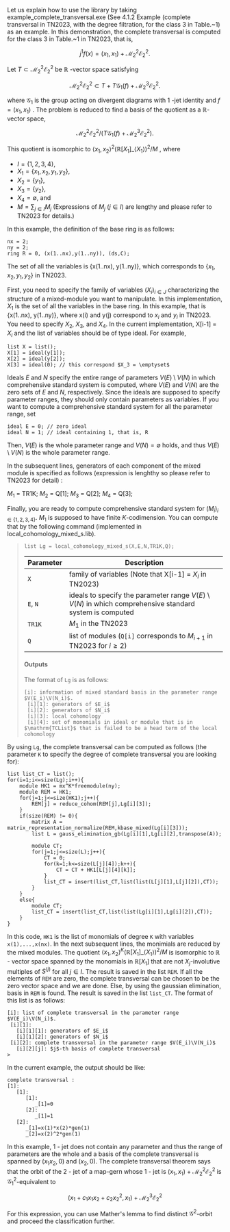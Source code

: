Let us explain how to use the library by taking example_complete_transversal.exe (See 4.1.2 Example (complete transversal in TN2023, with the degree filtration, for the class 3 in Table.~1) as an example. In this demonstration, the complete transversal is computed for the class 3 in Table.~1 in TN2023, that is, 

$$ j^1 f \left( x \right) = \left( x_1, x_1 \right) + \mathcal{M}_2^2 \mathcal{E}_2^2.$$

Let $T \subset \mathcal{M}_2^2 \mathcal{E}_2^2$ be $\mathbb{R}$ -vector space satisfying 

$$\mathcal{M}_2^2 \mathcal{E}_2^2 \subset T + T \mathcal{G}_1 \left( f \right) + \mathcal{M}_2^3 \mathcal{E}_2^2.$$

where $\mathcal{G}_1$ is the group acting on divergent diagrams with $1$ -jet identity and $f = \left( x_1, x_1 \right)$ . The problem is reduced to find a basis of the quotient as a $\mathbb{R}$-vector space,

$$\mathcal{M}_2^2 \mathcal{E}_2^2 / \left( T \mathcal{G}_1 \left( f \right) + \mathcal{M}_2^3 \mathcal{E}_2^2 \right).$$

This quotient is isomorphic to $\langle x_1, x_2 \rangle^2 \left( \mathbb{R} \left[ X_1 \right] \_{\langle X_1 \rangle} \right)^2 / M$ , where 
- $I = \lbrace 1, 2, 3, 4 \rbrace$,
- $X_1 = \lbrace x_1, x_2, y_1, y_2 \rbrace$,
- $X_2 = \lbrace y_1 \rbrace$,
- $X_3 = \lbrace y_2 \rbrace$,
- $X_4 = \emptyset$,
and
- $M = \sum_{j \in I} M_j$ (Expressions of $M_j \ \left( j \in I \right)$ are lengthy and please refer to TN2023 for details.)

In this example, the definition of the base ring is as follows: 

```Singular
nx = 2;
ny = 2;
ring R = 0, (x(1..nx),y(1..ny)), (ds,C);
```

The set of all the variables is {x(1..nx), y(1..ny)}, which corresponds to $\lbrace x_1, x_2, y_1, y_2 \rbrace$ in TN2023.

First, you need to specify the family of variables $(X_i)_{i \in J}$ characterizing the structure of a mixed-module you want to manipulate. In this implementation, $X_1$ is the set of all the variables in the base ring. In this example, that is {x(1..nx), y(1..ny)}, where x(i) and y(j) correspond to $x_i$ and $y_i$ in TN2023. You need to specify $X_2$, $X_3$, and $X_4$. In the current implementation, X[i-1] = $X_i$ and the list of variables should be of type ideal. For example, 

```Singular
list X = list();
X[1] = ideal(y[1]);
X[2] = ideal(y[2]);
X[3] = ideal(0); // this correspond $X_3 = \emptyset$
```

Ideals $E$ and $N$ specify the entire range of parameters $V(E) \setminus V(N)$ in which comprehensive standard system is computed, where $V \left( E \right)$ and $V \left( N \right)$ are the zero sets of $E$ and $N$, respectively. Since the ideals are supposed to specify parameter ranges, they should only contain parameters as variables. If you want to compute a comprehensive standard system for all the parameter range, set 

```Singular
ideal E = 0; // zero ideal
ideal N = 1; // ideal containing 1, that is, R
```

Then, $V(E)$ is the whole parameter range and $V(N) = \emptyset$ holds, and thus $V(E) \setminus V(N)$ is the whole parameter range. 

In the subsequent lines, generators of each component of the mixed module is specified as follows (expression is lenghthy so please refer to TN2023 for detail) :

$M_1$ = TR1K;
$M_2$ = Q[1];
$M_3$ = Q[2];
$M_4$ = Q[3];

Finally, you are ready to compute comprehensive standard system for $(M_i)_{i \in \{ 1,2,3,4 \}}$. $M_1$ is supposed to have finite $K$-codimension. You can compute that by the following command (implemented in local_cohomology_mixed_s.lib).

> ```Singular
> list Lg = local_cohomology_mixed_s(X,E,N,TR1K,Q);
> ```
> | Parameter | Description |
> | --------- | ----------- |
> | `X` | family of variables (Note that X[i-1] = $X_i$ in TN2023) |
> | `E`, `N` | ideals to specify the parameter range $V \left( E \right) \setminus V \left( N \right)$ in which comprehensive standard system is computed |
> | `TR1K` | $M_1$ in the TN2023 |
> | `Q` | list of modules (`Q[i]` corresponds to $M_{i+1}$ in TN2023 for $i \ge 2$) |
> #### Outputs
> The format of `Lg` is as follows:
> ```Singular
> [i]: information of mixed standard basis in the parameter range $V(E_i)\V(N_i)$.
>  [i][1]: generators of $E_i$
>  [i][2]: generators of $N_i$
>  [i][3]: local cohomology
>  [i][4]: set of monomials in ideal or module that is in $\mathrm{TCList}$ that is failed to be a head term of the local cohomology
> ```

By using `Lg`, the complete transversal can be computed as follows (the parameter `K` to specify the degree of complete transversal you are looking for):

```Singular
list list_CT = list();
for(i=1;i<=size(Lg);i++){
	module HK1 = mx^K*freemodule(ny);
	module REM = HK1;
	for(j=1;j<=size(HK1);j++){
		REM[j] = reduce_cohom(REM[j],Lg[i][3]);	
	}
	if(size(REM) != 0){
		matrix A = matrix_representation_normalize(REM,kbase_mixed(Lg[i][3]));
		list L = gauss_elimination_gb(Lg[i][1],Lg[i][2],transpose(A));

		module CT;
		for(j=1;j<=size(L);j++){
			CT = 0;
			for(k=1;k<=size(L[j][4]);k++){
				CT = CT + HK1[L[j][4][k]];
			}
			list_CT = insert(list_CT,list(list(L[j][1],L[j][2]),CT));
		}
	}
	else{
		module CT;
		list_CT = insert(list_CT,list(list(Lg[i][1],Lg[i][2]),CT));
	}
}
```

In this code, `HK1` is the list of monomials of degree `K` with variables `x(1),...,x(nx)`. In the next subsequent lines, the monimials are reduced by the mixed modules. The quotient $\langle x_1, x_2 \rangle^K \left( \mathbb{R} \left[ X_1 \right] \_{\langle X_1 \rangle} \right)^2 / M$ is isomorphic to $\mathbb{R}$ - vector space spanned by the monomials in $\mathbb{R} \left[ X_1 \right]$ that are not $X_j$-involutive multiples of $S^{\left( j \right)}$ for all $j \in I$. The result is saved in the list `REM`. If all the elements of `REM` are zero, the complete transversal can be chosen to be the zero vector space and we are done. Else, by using the gaussian elimination, basis in `REM` is found. The result is saved in the list `list_CT`. The format of this list is as follows:

```Singular
[i]: list of complete transversal in the parameter range $V(E_i)\V(N_i)$.
 [i][1]:
   [i][1][1]: generators of $E_i$
   [i][1][2]: generators of $N_i$
 [i][2]: complete transversal in the parameter range $V(E_i)\V(N_i)$
   [i][2][j]: $j$-th basis of complete transversal
>
```

In the current example, the output should be like:

```Singular
complete transversal :
[1]:
   [1]:
      [1]:
         _[1]=0
      [2]:
         _[1]=1
   [2]:
      _[1]=x(1)*x(2)*gen(1)
      _[2]=x(2)^2*gen(1)
```

In this example, $1$ - jet does not contain any parameter and thus the range of parameters are the whole and a basis of the complete transversal is spanned by $\left( x_1 x_2, 0 \right)$ and $\left( x_2, 0 \right)$. The complete transversal theorem says that the orbit of the $2$ - jet of a map-gern whose $1$ - jet is $\left( x_1, x_1 \right) + \mathcal{M}_2^2 \mathcal{E}_2^2$ is $\mathcal{G}_1^2$-equivalent to 

$$\left( x_1 + c_1 x_1 x_2 + c_2 x_2^2, x_1 \right) + \mathcal{M}_2^3 \mathcal{E}_2^2$$

For this expression, you can use Mather's lemma to find distinct $\mathcal{G}^2$-orbit and proceed the classification further.
